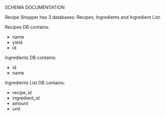 SCHEMA DOCUMENTATION

Recipe Shopper has 3 databases: Recipes, Ingredients and Ingredient List.

Recipes DB contains: 
- name
- yield
- id

Ingredients DB contains:
- id
- name 

Ingredients List DB contains:
- recipe_id
- ingredient_id
- amount
- unit



